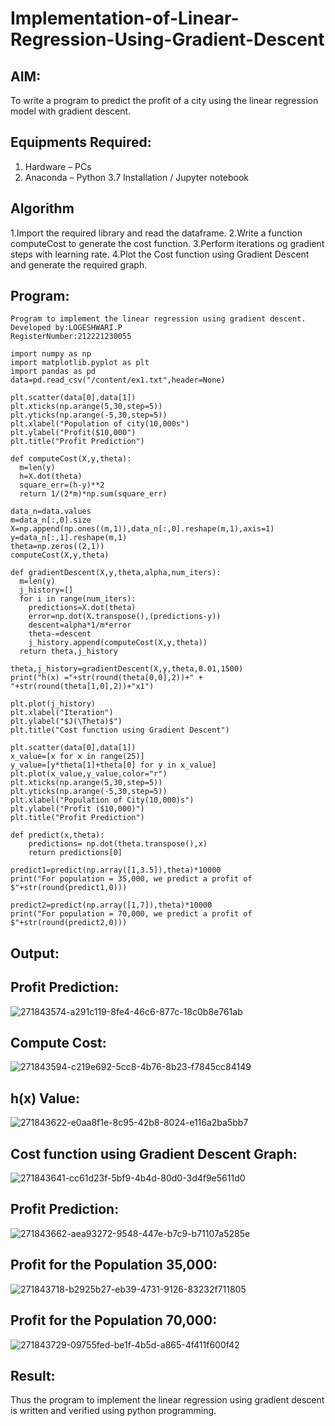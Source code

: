 # Implementation-of-Linear-Regression-Using-Gradient-Descent

## AIM:
To write a program to predict the profit of a city using the linear regression model with gradient descent.

## Equipments Required:
1. Hardware – PCs
2. Anaconda – Python 3.7 Installation / Jupyter notebook

## Algorithm
1.Import the required library and read the dataframe.
2.Write a function computeCost to generate the cost function.
3.Perform iterations og gradient steps with learning rate.
4.Plot the Cost function using Gradient Descent and generate the required graph. 

## Program:
```
Program to implement the linear regression using gradient descent.
Developed by:LOGESHWARI.P 
RegisterNumber:212221230055

import numpy as np
import matplotlib.pyplot as plt
import pandas as pd
data=pd.read_csv("/content/ex1.txt",header=None)

plt.scatter(data[0],data[1])
plt.xticks(np.arange(5,30,step=5))
plt.yticks(np.arange(-5,30,step=5))
plt.xlabel("Population of city(10,000s")
plt.ylabel("Profit($10,000")
plt.title("Profit Prediction")

def computeCost(X,y,theta):
  m=len(y)
  h=X.dot(theta)
  square_err=(h-y)**2
  return 1/(2*m)*np.sum(square_err)
  
data_n=data.values
m=data_n[:,0].size
X=np.append(np.ones((m,1)),data_n[:,0].reshape(m,1),axis=1)
y=data_n[:,1].reshape(m,1)
theta=np.zeros((2,1))
computeCost(X,y,theta)

def gradientDescent(X,y,theta,alpha,num_iters):
  m=len(y)
  j_history=[]
  for i in range(num_iters):
    predictions=X.dot(theta)
    error=np.dot(X.transpose(),(predictions-y))
    descent=alpha*1/m*error
    theta-=descent
    j_history.append(computeCost(X,y,theta))
  return theta,j_history  
  
theta,j_history=gradientDescent(X,y,theta,0.01,1500)
print("h(x) ="+str(round(theta[0,0],2))+" + "+str(round(theta[1,0],2))+"x1")

plt.plot(j_history)
plt.xlabel("Iteration")
plt.ylabel("$J(\Theta)$")
plt.title("Cost function using Gradient Descent")

plt.scatter(data[0],data[1])
x_value=[x for x in range(25)]
y_value=[y*theta[1]+theta[0] for y in x_value]
plt.plot(x_value,y_value,color="r")
plt.xticks(np.arange(5,30,step=5))
plt.yticks(np.arange(-5,30,step=5))
plt.xlabel("Population of City(10,000)s")
plt.ylabel("Profit ($10,000)")
plt.title("Profit Prediction")

def predict(x,theta):
    predictions= np.dot(theta.transpose(),x)
    return predictions[0]
    
predict1=predict(np.array([1,3.5]),theta)*10000
print("For population = 35,000, we predict a profit of $"+str(round(predict1,0)))

predict2=predict(np.array([1,7]),theta)*10000
print("For population = 70,000, we predict a profit of $"+str(round(predict2,0)))

```

## Output:
## Profit Prediction:
![271843574-a291c119-8fe4-46c6-877c-18c0b8e761ab](https://github.com/logeshwari2004/Implementation-of-Linear-Regression-Using-Gradient-Descent/assets/94211349/2bbca5cf-bbaa-4d02-bdd6-e872185fda05)
## Compute Cost:
![271843594-c219e692-5cc8-4b76-8b23-f7845cc84149](https://github.com/logeshwari2004/Implementation-of-Linear-Regression-Using-Gradient-Descent/assets/94211349/219a6485-5573-4aaa-813c-bfe8dda5076e)
## h(x) Value:
![271843622-e0aa8f1e-8c95-42b8-8024-e116a2ba5bb7](https://github.com/logeshwari2004/Implementation-of-Linear-Regression-Using-Gradient-Descent/assets/94211349/6ea32453-e41b-4d5e-9be1-cbf9239d2ab7)
## Cost function using Gradient Descent Graph:
![271843641-cc61d23f-5bf9-4b4d-80d0-3d4f9e5611d0](https://github.com/logeshwari2004/Implementation-of-Linear-Regression-Using-Gradient-Descent/assets/94211349/5c504178-7bc0-4a83-8367-dde3a2a13063)
## Profit Prediction:
![271843662-aea93272-9548-447e-b7c9-b71107a5285e](https://github.com/logeshwari2004/Implementation-of-Linear-Regression-Using-Gradient-Descent/assets/94211349/596fa99b-c350-490d-b3e6-93dafb473516)
## Profit for the Population 35,000:
![271843718-b2925b27-eb39-4731-9126-83232f711805](https://github.com/logeshwari2004/Implementation-of-Linear-Regression-Using-Gradient-Descent/assets/94211349/02bd16fa-d8e7-4241-a818-07db1c03cc4b)
## Profit for the Population 70,000:
![271843729-09755fed-be1f-4b5d-a865-4f411f600f42](https://github.com/logeshwari2004/Implementation-of-Linear-Regression-Using-Gradient-Descent/assets/94211349/40953989-1c1a-4a21-bc4e-48c6d4efd469)


## Result:
Thus the program to implement the linear regression using gradient descent is written and verified using python programming.
